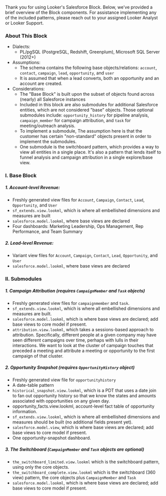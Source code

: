 Thank you for using Looker's Salesforce Block. Below, we've provided a brief overview of the Block components. For assistance implementing any of the included patterns, please reach out to your assigned Looker Analyst or Looker Support.

### About This Block
- Dialects: 
    - PL/pgSQL (PostgreSQL, Redshift, Greenplum), Microsoft SQL Server (2012+)
- Assumptions: 
    - The schema contains the following base objects/relations: `account`, `contact`, `campaign`, `lead`, `opportunity`, and `user`
    - It is assumed that when a lead converts, both an opportunity and an account are created.
- Considerations:
	- The "Base Block" is built upon the subset of objects found across (nearly) all Salesforce instances
	- Included in this block are also submodules for additional Salesforce entities, which are not considered "base" objects. Those optional submodules include: `opportunity_history` for pipeline analysis, `campaign_member` for campaign attribution, and `task` for meeting/outreach analysis.
	- To implement a submodule, The assumption here is that the customer has certain "non-standard" objects present in order to implement the submodules.
	- One submodule is the switchboard pattern, which provides a way to view all entities in a single place. It's also a pattern that lends itself to funnel analysis and campaign attribution in a single explore/base view.


### I. Base Block

##### 1. Account-level Revenue:
- Freshly generated view files for `Account`, `Campaign`, `Contact`, `Lead`, `Opportunity`, and `User`
- `sf_extends.view.lookml`, which is where all embellished dimensions and measures are built
- `salesforce.model.lookml`, where base views are declared
- Four dashboards: Marketing Leadership, Ops Management, Rep Performance, and Team Summary

##### 2. Lead-level Revenue:
- Variant view files for `Account`, `Campaign`, `Contact`, `Lead`, `Opportunity`, and `User`
- `salesforce.model.lookml`, where base views are declared

### II. Submodules

##### 1. Campaign Attribution (requires `CampaignMember` and `Task` objects)
- Freshly generated view files for `campaignmember` and `task`.
- `sf_extends.view.lookml`, which is where all embellished dimensions and measures are built.
- `salesforce.model.lookml`, which is where base views are declared; add base views to core model if present.
- `attribution.view.lookml`, which takes a sessions-based approach to attribution. Specifically, different people at a given company may have seen different campaigns over time, perhaps with lulls in their interactions. We want to look at the cluster of campaign touches that preceded a meeting and attribute a meeting or opportunity to the first campaign of that cluster.

##### 2. Opportunity Snapshot (requires `OpportunityHistory` object)
- Freshly generated view file for `opportunityhistory`
- A date-table pattern
- `historical_snapshot.view.lookml`, which is a PDT that uses a date join to fan out opportunity history so that we know the states and amounts associated with opportunities on any given day.
- opportunity_facts.view.lookml, account-level fact table of opportunity information.
- `sf_extends.view.lookml`, which is where all embellished dimensions and measures should be built (no additional fields present yet).
- `salesforce.model.view`, which is where base views are declared; add base views to core model if present.
- One opportunity-snapshot dashboard.

##### 3. The Switchboard (`CampaignMember` and `Task` objects are optional)
- `the_switchboard_limited.view.lookml` which is the switchboard pattern, using only the core objects.
- `the_switchboard_complete.view.lookml` which is the switchboard (360 view) pattern, the core objects plus `CampaignMember` and `Task`
- `salesforce.model.lookml`, which is where base views are declared; add base views to core model if present.
